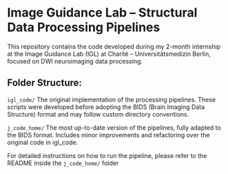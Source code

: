 # Image Guidance Lab – Structural Data Processing Pipelines

This repository contains the code developed during my 2-month internship at the Image Guidance Lab (IGL) at Charité – Universitätsmedizin Berlin, focused on DWI neuroimaging data processing.

## Folder Structure:

`igl_code/`
The original implementation of the processing pipelines. These scripts were developed before adopting the BIDS (Brain Imaging Data Structure) format and may follow custom directory conventions.

`j_code_home/`
The most up-to-date version of the pipelines, fully adapted to the BIDS format. Includes minor improvements and refactoring over the original code in igl_code.

For detailed instructions on how to run the pipeline, please refer to the README inside the `j_code_home/` folder
